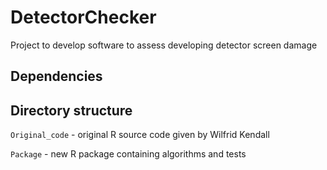 # DetectorChecker

Project to develop software to assess developing detector screen damage

## Dependencies

## Directory structure

`Original_code` - original R source code given by Wilfrid Kendall

`Package` - new R package containing algorithms and tests